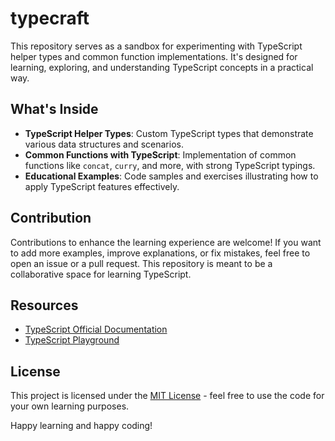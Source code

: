 # typecraft

This repository serves as a sandbox for experimenting with TypeScript helper types and common function implementations. It's designed for learning, exploring, and understanding TypeScript concepts in a practical way.

## What's Inside

- **TypeScript Helper Types**: Custom TypeScript types that demonstrate various data structures and scenarios.
- **Common Functions with TypeScript**: Implementation of common functions like `concat`, `curry`, and more, with strong TypeScript typings.
- **Educational Examples**: Code samples and exercises illustrating how to apply TypeScript features effectively.

## Contribution

Contributions to enhance the learning experience are welcome! If you want to add more examples, improve explanations, or fix mistakes, feel free to open an issue or a pull request. This repository is meant to be a collaborative space for learning TypeScript.

## Resources

- [TypeScript Official Documentation](https://www.typescriptlang.org/docs)
- [TypeScript Playground](https://www.typescriptlang.org/play)

## License

This project is licensed under the [MIT License](LICENSE) - feel free to use the code for your own learning purposes.

Happy learning and happy coding!

